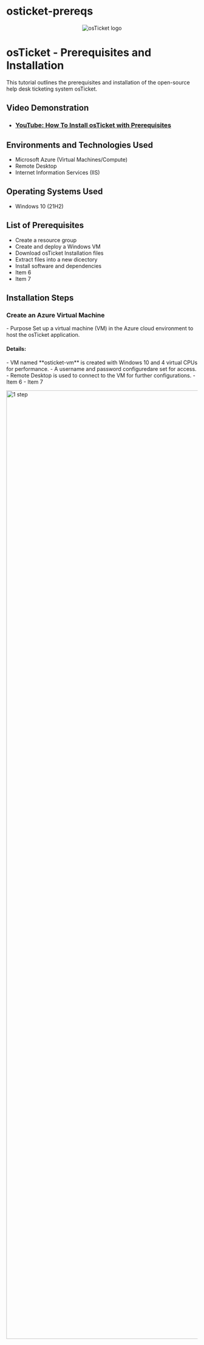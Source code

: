 # osticket-prereqs
<p align="center">
<img src="https://i.imgur.com/Clzj7Xs.png" alt="osTicket logo"/>
</p>

<h1>osTicket - Prerequisites and Installation</h1>
This tutorial outlines the prerequisites and installation of the open-source help desk ticketing system osTicket.<br />


<h2>Video Demonstration</h2>

- ### [YouTube: How To Install osTicket with Prerequisites](https://www.youtube.com)

<h2>Environments and Technologies Used</h2>

- Microsoft Azure (Virtual Machines/Compute)
- Remote Desktop
- Internet Information Services (IIS)

<h2>Operating Systems Used </h2>

- Windows 10</b> (21H2)

<h2>List of Prerequisites</h2>

- Create a resource group
- Create and deploy a Windows VM
- Download osTicket Installation files
- Extract files into a new dicectory
- Install software and dependencies
- Item 6
- Item 7

<h2>Installation Steps</h2>
<h3>Create an Azure Virtual Machine</h3>
   - Purpose Set up a virtual machine (VM) in the Azure cloud environment to host the osTicket application.
   <h4>Details:</h4>
   <p> - VM named **osticket-vm** is created with Windows 10 and 4 virtual CPUs for performance.
     - A username and password configuredare set for access.
     - Remote Desktop is used to connect to the VM for further configurations. 
- Item 6
- Item 7 </p> 


<p> <img width="1435" alt="1 step" src="https://github.com/user-attachments/assets/0471d9a6-d601-44dd-8e59-b3f5f1b3eee3"
height="80%" width="80%" alt="Disk Sanitization Steps"/>
</p>
<p>
create
</p>
<br /> 
<p> <img width="1435" alt="Screen Shot 2025-04-19 at 8 07 45 PM" src="https://github.com/user-attachments/assets/0ffe058a-ce91-42ca-9c52-f8a98dbca881"height="80%" width="80%" alt="Disk Sanitization Steps"/>
</p>
<p>
step2
</p>
<br />
<p> <img width="1435" alt="Screen Shot 2025-04-19 at 8 08 52 PM" src="https://github.com/user-attachments/assets/df8677d3-96e6-4688-98d8-11c5e656977a"height="80%" width="80%" alt="Disk Sanitization Steps"/>
</p>
<p>
steps 3
</p>
<br />
<p> <img width="1435" alt="Screen Shot 2025-04-19 at 8 14 01 PM" src="https://github.com/user-attachments/assets/1b2902da-8434-45cb-a9ea-59637b27bcb8"height="80%" width="80%" alt="Disk Sanitization Steps"/>
</p>
<p>
step 4
</p>
<br />
<p> <img width="1435" alt="Screen Shot 2025-04-22 at 9 46 29 PM" src="https://github.com/user-attachments/assets/2ae3a5a5-39d5-42b8-8580-538b3626a06a"height="80%" width="80%" alt="Disk Sanitization Steps"/>
</p>
<p>
step 5
</p>
<br />
<p> <img width="1435" alt="Screen Shot 2025-04-22 at 10 10 55 PM" src="https://github.com/user-attachments/assets/583f0bcc-1208-47d9-9d02-18d844066ac4"height="80%" width="80%" alt="Disk Sanitization Steps"/>
</p>
<p>
Download
</p>
<br />
<p> <img width="1440" alt="Screen Shot 2025-04-22 at 10 14 49 PM" src="https://github.com/user-attachments/assets/fa3c9aa0-8747-4eaa-bf8a-7d2463f4a993"height="80%" width="80%" alt="Disk Sanitization Steps"/>
</p>
<p>
Extract files into a new dicectory
</p>
<br />
<p><img width="1440" alt="Screen Shot 2025-04-22 at 10 21 26 PM" src="https://github.com/user-attachments/assets/c61e055f-a487-45fe-b267-3c3b6aeef8c3"height="80%" width="80%" alt="Disk Sanitization Steps"/>
</p>
<p>
Photo of loopback before web server installation and configuration
</p>
<br />
<p><img width="1440" alt="Screen Shot 2025-04-22 at 10 27 28 PM" src="https://github.com/user-attachments/assets/365e8572-55d2-454f-b557-314d85d16e85"height="80%" width="80%" alt="Disk Sanitization Steps"/>
</p>
<p>Web server  and IIS installed and configured
</p>
<p> <img width="1435" alt="Screen Shot 2025-04-22 at 10 22 35 PM" src="https://github.com/user-attachments/assets/d14b23d9-80b4-447f-8d29-8af52385f21c"height="80%" width="80%" alt="Disk Sanitization Steps"/>
</p>

<p> <img width="1440" alt="Screen Shot 2025-04-22 at 10 27 10 PM" src="https://github.com/user-attachments/assets/d7125583-1cf6-4d4f-93fb-66190dfc1144"height="80%" width="80%" alt="Disk Sanitization Steps"/>
</p>
<br />
<p> <img width="1435" alt="Screen Shot 2025-04-22 at 10 51 15 PM" src="https://github.com/user-attachments/assets/e820d12d-7079-4c48-8d87-d7bc98b53f16"height="80%" width="80%" alt="Disk Sanitization Steps"/>
</p>
<p>
Photo of loopback with web server installed and configured
</p>
<p><img width="1435" alt="Screen Shot 2025-04-23 at 3 44 22 PM" src="https://github.com/user-attachments/assets/8eb8e6a1-e7cf-4d14-a677-607f98432f9a"height="80%" width="80%" alt="Disk Sanitization Steps"/>
</p>
<p><img width="1435" alt="Screen Shot 2025-04-22 at 10 57 16 PM" src="https://github.com/user-attachments/assets/0e5e5bab-ea96-4e03-9b8f-b1e700854791"height="80%" width="80%" alt="Disk Sanitization Steps"/>
</p>
<p>
Here I added a little personalization to the web page with a marquee and welcome note.
</p>
<br />
<p> <img width="1435" alt="Screen Shot 2025-04-22 at 11 00 07 PM" src="https://github.com/user-attachments/assets/2d5de63a-220b-4670-a953-fab3836325d9"height="80%" width="80%" alt="Disk Sanitization Steps"/>
</p>
<p>
Installation of software and other dependencies
</p>
<p> <img width="1435" alt="Screen Shot 2025-04-22 at 11 00 25 PM" src="https://github.com/user-attachments/assets/2d8840dd-56b6-4186-8b1a-af08c46a5714"height="80%" width="80%" alt="Disk Sanitization Steps"/>
</p>
<p> <img width="1435" alt="Screen Shot 2025-04-22 at 11 01 56 PM" src="https://github.com/user-attachments/assets/b9fa5281-2f11-4af9-b010-a438daec2972"height="80%" width="80%" alt="Disk Sanitization Steps"/>
</p>
<p> <img width="1435" alt="Screen Shot 2025-04-22 at 11 10 27 PM" src="https://github.com/user-attachments/assets/dd28bd1d-6716-4f7c-b1d3-a774b9e06134"height="80%" width="80%" alt="Disk Sanitization Steps"/>
</p>

<br />
<p> * <img width="1435" alt="Screen Shot 2025-04-22 at 11 11 48 PM" src="https://github.com/user-attachments/assets/6e82a6a3-3405-4efa-95a9-11e53023f2b6"height="80%" width="80%" alt="Disk Sanitization Steps"/>
</p>
<p>
Created a new PHP directory on C/ drive and extracted the PHP management files into the new directory
</p>
<br />

<p><img width="1435" alt="Screen Shot 2025-04-22 at 11 13 22 PM" src="https://github.com/user-attachments/assets/41e08c44-6b16-4164-80a2-8cf8947b0b1d"height="80%" width="80%" alt="Disk Sanitization Steps"/>
  <img width="1435" alt="Screen Shot 2025-04-22 at 11 14 07 PM" src="https://github.com/user-attachments/assets/4f5bafde-c85c-464e-82cf-f045a87f3336" />
  <img width="1435" alt="Screen Shot 2025-04-22 at 11 16 34 PM" src="https://github.com/user-attachments/assets/a6c30ff3-d969-4d27-b23f-139c0236d931" /> Configuration of MySql database
  *
  *
  *

</p>

<p>
Installation of MySQL and HediSql
</p>
<br /> 

<p> * <img width="1435" alt="Screen Shot 2025-04-22 at 11 35 04 PM" src="https://github.com/user-attachments/assets/54458991-2e56-4ed1-94ac-372a746f02c5"height="80%" width="80%" alt="Disk Sanitization Steps"/>
</p>

<p>
*******************************************Description and purpose to be added************************************************
</p>
<br /><p> * <img width="1435" alt="Screen Shot 2025-04-22 at 11 11 48 PM" src="https://github.com/user-attachments/assets/6e82a6a3-3405-4efa-95a9-11e53023f2b6"height="80%" width="80%" alt="Disk Sanitization Steps"/>
</p>
<p>
*******************************************Description and purpose to be added************************************************y
</p>
<br /><p> * <img width="1435" alt="Screen Shot 2025-04-22 at 11 11 48 PM" src="https://github.com/user-attachments/assets/6e82a6a3-3405-4efa-95a9-11e53023f2b6"height="80%" width="80%" alt="Disk Sanitization Steps"/>
</p>
<p>
*******************************************Description and purpose to be added************************************************
</p>
<br /><p> * <img width="1435" alt="Screen Shot 2025-04-22 at 11 11 48 PM" src="https://github.com/user-attachments/assets/6e82a6a3-3405-4efa-95a9-11e53023f2b6"height="80%" width="80%" alt="Disk Sanitization Steps"/>
</p>
<p>
*******************************************Description and purpose to be added************************************************
</p>
<br /><p> * <img width="1435" alt="Screen Shot 2025-04-22 at 11 11 48 PM" src="https://github.com/user-attachments/assets/6e82a6a3-3405-4efa-95a9-11e53023f2b6"height="80%" width="80%" alt="Disk Sanitization Steps"/>
</p>
<p>
*******************************************Description and purpose to be added************************************************
</p>
<br /><p> * <img width="1435" alt="Screen Shot 2025-04-22 at 11 11 48 PM" src="https://github.com/user-attachments/assets/6e82a6a3-3405-4efa-95a9-11e53023f2b6"height="80%" width="80%" alt="Disk Sanitization Steps"/>
</p>
<p>
*******************************************Description and purpose to be added************************************************
</p>
<br /><p> * <img width="1435" alt="Screen Shot 2025-04-22 at 11 11 48 PM" src="https://github.com/user-attachments/assets/6e82a6a3-3405-4efa-95a9-11e53023f2b6"height="80%" width="80%" alt="Disk Sanitization Steps"/>
</p>
<p>
*******************************************Description and purpose to be added************************************************
</p>
<br /><p> * <img width="1435" alt="Screen Shot 2025-04-22 at 11 11 48 PM" src="https://github.com/user-attachments/assets/6e82a6a3-3405-4efa-95a9-11e53023f2b6"height="80%" width="80%" alt="Disk Sanitization Steps"/>
</p>
<p>
*******************************************Description and purpose to be added************************************************
</p>
<br /><p> * <img width="1435" alt="Screen Shot 2025-04-22 at 11 11 48 PM" src="https://github.com/user-attachments/assets/6e82a6a3-3405-4efa-95a9-11e53023f2b6"height="80%" width="80%" alt="Disk Sanitization Steps"/>
</p>
<p>
*******************************************Description and purpose to be added************************************************
</p>
<br /><p> * <img width="1435" alt="Screen Shot 2025-04-22 at 11 11 48 PM" src="https://github.com/user-attachments/assets/6e82a6a3-3405-4efa-95a9-11e53023f2b6"height="80%" width="80%" alt="Disk Sanitization Steps"/>
</p>
<p>
*******************************************Description and purpose to be added************************************************
</p>
<br />
<p>
<img src="https://i.imgur.com/DJmEXEB.png" height="80%" width="80%" alt="Disk Sanitization Steps"/>
</p>
<p>
*******************************************Description and purpose to be added************************************************
</p>
<br />

<p>
<img src="https://i.imgur.com/DJmEXEB.png" height="80%" width="80%" alt="Disk Sanitization Steps"/>
</p>
<p>
Lorem ipsum dolor sit amet, consectetur adipiscing elit, sed do eiusmod tempor incididunt ut labore et dolore magna aliqua. Ut enim ad minim veniam, quis nostrud exercitation ullamco laboris nisi ut aliquip ex ea commodo consequat. Duis aute irure dolor in reprehenderit in voluptate velit esse cillum dolore eu fugiat nulla pariatur.
</p>
<br /> 
